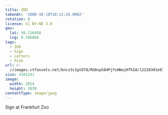 ```yaml
---
title: ZOO
takenAt: '2008-10-18T10:22:26.000Z'
rotation: 0
license: CC BY-ND 3.0
geo:
  lat: 50.116498
  lng: 8.706868
tags:
  - ZOO
  - Sign
  - Letters
  - Pink
url: >-
  //images.ctfassets.net/bncv3c2gt878/RG0xpS84PjYsHWajHfhIA/12228301e937d4cc073aa4a8a1fd0697/zoo_4343161047_o
size: 4101241
image:
  width: 2014
  height: 3039
contentType: image/jpeg
---
```


Sign at Frankfurt Zoo
